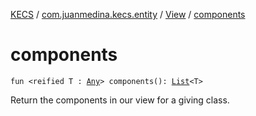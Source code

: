 [KECS](../../index.md) / [com.juanmedina.kecs.entity](../index.md) / [View](index.md) / [components](./components.md)

# components

`fun <reified T : `[`Any`](https://kotlinlang.org/api/latest/jvm/stdlib/kotlin/-any/index.html)`> components(): `[`List`](https://kotlinlang.org/api/latest/jvm/stdlib/kotlin.collections/-list/index.html)`<T>`

Return the components in our view for a giving class.

